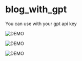 # blog_with_gpt

You can use with your gpt api key

![DEMO](https://github.com/MOUGINM/project_picture/blob/main/blog_with_gpt_3.5/3v1.png)


![DEMO](https://github.com/MOUGINM/project_picture/blob/main/blog_with_gpt_3.5/2v1.png)


![DEMO](https://github.com/MOUGINM/project_picture/blob/main/blog_with_gpt_3.5/1v1.png)

